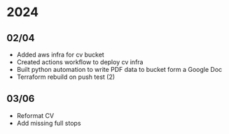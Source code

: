 # 2024

## 02/04

- Added aws infra for cv bucket
- Created actions workflow to deploy cv infra
- Built python automation to write PDF data to bucket form a Google Doc
- Terraform rebuild on push test (2)

## 03/06

- Reformat CV
- Add missing full stops 
